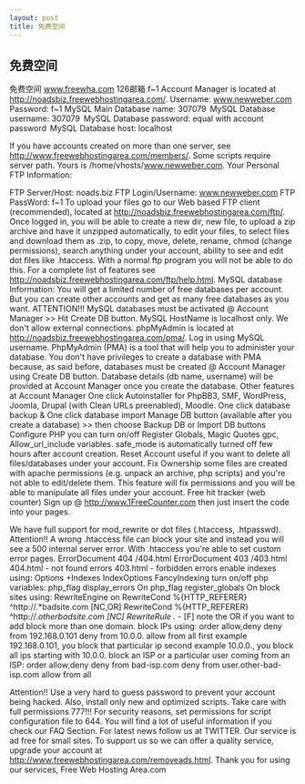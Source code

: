 ```yaml
---
layout: post
title: 免费空间
---
```


## 免费空间

免费空间
www.freewha.com 126邮箱 f~1
Account Manager is located at http://noadsbiz.freewebhostingarea.com/.
Username: www.newweber.com
Password: f~1
MySQL Main Database name: 307079 
MySQL Database username: 307079 
MySQL Database password: equal with account password 
MySQL Database host: localhost 


If you have accounts created on more than one server, see http://www.freewebhostingarea.com/members/.
Some scripts require server path. Yours is /home/vhosts/www.newweber.com.
Your Personal FTP Information:

FTP Server/Host:
noads.biz
FTP Login/Username:
www.newweber.com
FTP PassWord:
f~1
To upload your files go to our Web based FTP client (recommended), located at http://noadsbiz.freewebhostingarea.com/ftp/.
Once logged in, you will be able to create a new dir, new file, to upload a zip archive and have it unzipped automatically, to edit your files, to select files and download them as .zip, to copy, move, delete, rename, chmod (change permissions), search anything under your account, ability to see and edit dot files like .htaccess. With a normal ftp program you will not be able to do this.
For a complete list of features see http://noadsbiz.freewebhostingarea.com/ftp/help.html.
MySQL database Information:
You will get a limited number of free databases per account. But you can create other accounts and get as many free databases as you want.
ATTENTION!!! MySQL databases must be activated @ Account Manager >> Hit Create DB button.
MySQL HostName is localhost only. We don't allow external connections.
phpMyAdmin is located at http://noadsbiz.freewebhostingarea.com/pma/. Log in using MySQL username.
PhpMyAdmin (PMA) is a tool that will help you to administer your database. You don't have privileges to create a database with PMA because, as said before, databases must be created @ Account Manager using Create DB button.
Database details (db name, username) will be provided at Account Manager once you create the database.
Other features at Account Manager
One click Autoinstaller for PhpBB3, SMF, WordPress, Joomla, Drupal (with Clean URLs preenabled), Moodle.
One click database backup & One click database import
Manage DB button (available after you create a database) >> then choose Backup DB or Import DB buttons
Configure PHP
you can turn on/off Register Globals, Magic Quotes gpc, Allow_url_include variables.
safe_mode is automatically turned off few hours after account creation.
Reset Account
useful if you want to delete all files/databases under your account.
Fix Ownership
some files are created with apache permissions (e.g. unpack an archive, php scripts) and you're not able to edit/delete them. This feature will fix permissions and you will be able to manipulate all files under your account.
Free hit tracker (web counter)
Sign up @ http://www.1FreeCounter.com then just insert the code into your pages.


We have full support for mod_rewrite or dot files (.htaccess, .htpasswd).
Attention!! A wrong .htaccess file can block your site and instead you will see a
500 internal server error.
With .htaccess you're able to set custom error pages.
ErrorDocument 404 /404.html
ErrorDocument 403 /403.html
404.html - not found errors
403.html - forbidden errors
enable indexes using:
Options +Indexes
IndexOptions FancyIndexing
turn on/off php variables:
php_flag display_errors On
php_flag register_globals On
block sites using:
RewriteEngine on
RewriteCond %{HTTP_REFERER} ^http://.*badsite\.com [NC,OR]
RewriteCond %{HTTP_REFERER} ^http://.*otherbadsite\.com [NC]
RewriteRule .* - [F]
note the OR if you want to add block more than one domain.
block IPs using:
order allow,deny
deny from 192.168.0.101
deny from 10.0.0.
allow from all
first example 192.168.0.101, you block that particular ip
second example 10.0.0., you block all ips starting with 10.0.0.
block an ISP or a particular user coming from an ISP:
order allow,deny
deny from bad-isp.com
deny from user.other-bad-isp.com
allow from all


Attention!! Use a very hard to guess password to prevent your account being hacked. Also, install only new and optimized scripts. Take care with full permissions 777!!! For security reasons, set permissions for script configuration file to 644.
You will find a lot of useful information if you check our FAQ Section.
For latest news follow us at TWITTER.
Our service is ad free for small sites. To support us so we can offer a quality service, upgrade your account at http://www.freewebhostingarea.com/removeads.html.
Thank you for using our services,
Free Web Hosting Area.com


